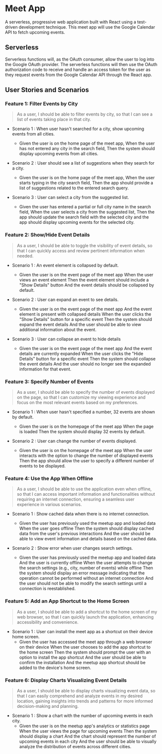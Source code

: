 # Meet App

A serverless, progressive web application built with React using a test-driven development technique.  This meet app will use the Google Calendar API to fetch upcoming events.

## Serverless

Serverless functions will, as the OAuth consumer, allow the user to log into the Google OAuth provider.  The serverless functions will then use the OAuth authorization code to receive and handle an access token for the user as they request events from the Google Calendar API through the React app.

## User Stories and Scenarios

### Feature 1: Filter Events by City
>As a user, I should be able to filter events by city, so that I can see a list of events taking place in that city.

- Scenario 1 : When user hasn't searched for a city, show upcoming events from all cities.
  - Given the user is on the home page of the meet app,
When the user has not entered any city in the search field,
Then the system should display upcoming events from all cities.

- Scenario 2 : User should see a list of suggestions when they search for a city.
  - Given the user is on the home page of the meet app,
When the user starts typing in the city search field,
Then the app should provide a list of suggestions related to the entered search query.

- Scenario 3 : User can select a city from the suggested list.
  - Given the user has entered a partial or full city name in the search field,
When the user selects a city from the suggested list,
Then the app should update the search field with the selected city
and the app should display upcoming events for the selected city.

### Feature 2: Show/Hide Event Details
>As a user, I should be able to toggle the visibility of event details, so that I can quickly access and review pertinent information when needed.

- Scenario 1 : An event element is collapsed by default.
  - Given the user is on the event page of the meet app
When the user views an event element
Then the event element should include a "Show Details" button
And the event details should be collapsed by default.

- Scenario 2 : User can expand an event to see details.
  - Given the user is on the event page of the meet app
And the event element is present with collapsed details
When the user clicks the "Show Details" button for a specific event
Then the system should expand the event details
And the user should be able to view additional information about the event.

- Scenario 3 : User can collapse an event to hide details
  - Given the user is on the event page of the meet app
And the event details are currently expanded
When the user clicks the "Hide Details" button for a specific event
Then the system should collapse the event details
And the user should no longer see the expanded information for that event.


### Feature 3: Specify Number of Events
>As a user, I should be able to specify the number of events displayed on the page, so that I can customize my viewing experience and focus on the most relevant events based on my preferences.

- Scenario 1 : When user hasn't specified a number, 32 events are shown by default.
  - Given the user is on the homepage of the meet app
When the page is loaded
Then the system should display 32 events by default.

- Scenario 2 : User can change the number of events displayed.
  - Given the user is on the homepage of the meet app
When the user interacts with the option to change the number of displayed events
Then the app should allow the user to specify a different number of events to be displayed.

### Feature 4: Use the App When Offline
>As a user, I should be able to use the application even when offline, so that I can access important information and functionalities without requiring an internet connection, ensuring a seamless user experience in various scenarios.

- Scenario 1 : Show cached data when there is no internet connection.
  - Given the user has previously used the meetup app and loaded data
When the user goes offline
Then the system should display cached data from the user's previous interactions
And the user should be able to view event information and details based on the cached data.

- Scenario 2 : Show error when user changes search settings.
  - Given the user has previously used the meetup app and loaded data
And the user is currently offline
When the user attempts to change the search settings (e.g., city, number of events) while offline
Then the system should display an error message indicating that the operation cannot be performed without an internet connection
And the user should not be able to modify the search settings until a connection is reestablished.

### Feature 5: Add an App Shortcut to the Home Screen
>As a user, I should be able to add a shortcut to the home screen of my web browser, so that I can quickly launch the application, enhancing accessibility and convenience.

- Scenario 1 : User can install the meet app as a shortcut on their device home screen.
  - Given the user has accessed the meet app through a web browser on their device
When the user chooses to add the app shortcut to the home screen
Then the system should prompt the user with an option to install the app shortcut
And the user should be able to confirm the installation
And the meetup app shortcut should be added to the device's home screen.

### Feature 6: Display Charts Visualizing Event Details
>As a user, I should be able to display charts visualizing event data, so that I can easily comprehend and analyze events in my desired location, gaining insights into trends and patterns for more informed decision-making and planning.

- Scenario 1 : Show a chart with the number of upcoming events in each city.
  - Given the user is on the meetup app's analytics or statistics page
When the user views the page for upcoming events
Then the system should display a chart
And the chart should represent the number of upcoming events in each city
And the user should be able to visually analyze the distribution of events across different cities.
